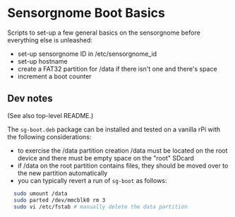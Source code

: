 Sensorgnome Boot Basics
=======================

Scripts to set-up a few general basics on the sensorgnome before everything else is unleashed:

- set-up sensorgnome ID in /etc/sensorgnome_id
- set-up hostname
- create a FAT32 partition for /data if there isn't one and there's space
- increment a boot counter

Dev notes
---------

(See also top-level README.)

The `sg-boot.deb` package can be installed and tested on a vanilla rPi with the following
considerations:

- to exercise the /data partition creation /data must be located on the root device and
  there must be empty space on the "root" SDcard
- if /data on the root partition contains files, they should be moved over to the new
  partition automatically
- you can typically revert a run of `sg-boot` as follows:

```bash
  sudo umount /data
  sudo parted /dev/mmcblk0 rm 3
  sudo vi /etc/fstab # manually delete the data partition
```
